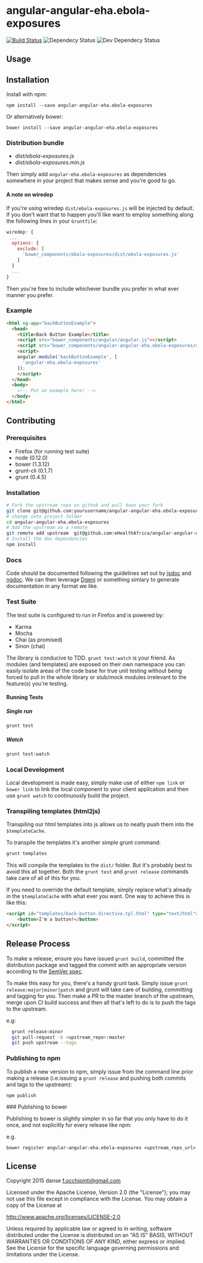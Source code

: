 # angular-angular-eha.ebola-exposures

[![Build Status](https://travis-ci.org/eHealthAfrica/ebola-exposures.svg)](https://travis-ci.org/eHealthAfrica/ebola-exposures) ![Dependecy Status](https://david-dm.org/eHealthAfrica/ebola-exposures.svg) ![Dev Dependecy Status](https://david-dm.org/eHealthAfrica/ebola-exposures/dev-status.svg)

## Usage

## Installation

Install with npm:

    npm install --save angular-angular-eha.ebola-exposures

Or alternatively bower:

    bower install --save angular-angular-eha.ebola-exposures

### Distribution bundle

- *dist/ebola-exposures.js*
- *dist/ebola-exposures.min.js*


Then simply add `angular-eha.ebola-exposures` as dependencies somewhere in your project that makes sense and you're good to go.

#### A note on wiredep

If you're using wiredep `dist/ebola-exposures.js` will be injected by default. If you don't want that to happen you'll like want to employ something along the following lines in your `Gruntfile`:

```javascript
wiredep: {
 ...
  options: {
    exclude: [
      'bower_components/ebola-exposures/dist/ebola-exposures.js'
    ]
  }
  ...
}
```

Then you're free to include whichever bundle you prefer in what ever manner you prefer.

### Example

```html
<html ng-app="backButtonExample">
  <head>
    <title>Back Button Example</title>
    <script src="bower_components/angular/angular.js"></script>
    <script src="bower_components/angular-angular-eha.ebola-exposures/dist/ebola-exposures.js"></script>
    <script>
    angular.module('backButtonExample', [
      'angular-eha.ebola-exposures'
    ]);
    </script>
  </head>
  <body>
    <!-- Put an example here! -->
  </body>
</html>
```

## Contributing

### Prerequisites

- Firefox (for running test suite)
- node (0.12.0)
- bower (1.3.12)
- grunt-cli (0.1.7)
- grunt (0.4.5)


### Installation

```bash
# Fork the upstream repo on github and pull down your fork
git clone git@github.com:yourusername/angular-angular-eha.ebola-exposures.git
# change into project folder
cd angular-angular-eha.ebola-exposures
# Add the upstream as a remote
git remote add upstream  git@github.com:eHealthAfrica/angular-angular-eha.ebola-exposures.git
# Install the dev dependencies
npm install
```

### Docs

Code should be documented following the guidelines set out by [jsdoc](http://usejsdoc.org/) and [ngdoc](https://github.com/angular/angular.js/wiki/Writing-AngularJS-Documentation). We can then leverage [Dgeni](http://github.com/angular/dgeni) or something simlary to generate documentation in any format we like.

### Test Suite

The test suite is configured to run in Firefox and is powered by:

- Karma
- Mocha
- Chai (as promised)
- Sinon (chai)

The library is conducive to TDD.  `grunt test:watch` is your friend. As modules (and templates) are exposed on their own namespace you can easily isolate areas of the code base for true unit testing without being forced to pull in the whole library or stub/mock modules irrelevant to the feature(s) you're testing.

#### Running Tests

##### Single run

```bash
grunt test
```

##### Watch

```bash
grunt test:watch
```

### Local Development

Local development is made easy, simply make use of either `npm link` or `bower link` to link the local component to your client application and then use `grunt watch` to continuously build the project.

### Transpiling templates (html2js)

Transpiling our html templates into js allows us to neatly push them into the `$templateCache`.

To transpile the templates it's another simple grunt command:

```bash
grunt templates
```

This will compile the templates to the `dist/` folder. But it's probably best to avoid this all together. Both the `grunt test` and `grunt release` commands take care of all of this for you.

If you need to override the default template, simply replace what's already in the `$templateCache` with what ever you want. One way to achieve this is like this:

```html
<script id="templates/back-button.directive.tpl.html" type="text/html">
    <button>I'm a button!</button>
</script>
```

## Release Process

To make a release, ensure you have issued `grunt build`, committed the distribution package and tagged the commit with an appropriate version according to the [SemVer spec](http://semver.org/).

To make this easy for you, there's a handy grunt task. Simply issue `grunt release:major|minor|patch` and grunt will take care of building, committing and tagging for you. Then make a PR to the master branch of the upstream, merge upon CI build success and then all that's left to do is to push the tags to the upstream.

e.g:

```bash
  grunt release:minor
  git pull-request -b <upstream_repo>:master
  git push upstream --tags
```

### Publishing to npm

To publish a new version to npm, simply issue from the command line prior making a release (i.e.issuing a `grunt release` and pushing both commits and tags to the upstream):

```
npm publish
```

### Publishing to bower

Publishing to bower is slightly simpler in so far that you only have to do it once, and not explicitly for every release like npm:

e.g.

```
bower register angular-angular-eha.ebola-exposures <upstream_repo_url>
```
## License

Copyright 2015 danse <f.occhipinti@gmail.com>

Licensed under the Apache License, Version 2.0 (the "License"); you may not use this file except in compliance with the License.  You may obtain a copy of the License at

http://www.apache.org/licenses/LICENSE-2.0

Unless required by applicable law or agreed to in writing, software distributed under the License is distributed on an "AS IS" BASIS, WITHOUT WARRANTIES OR CONDITIONS OF ANY KIND, either express or implied.  See the License for the specific language governing permissions and limitations under the License.
